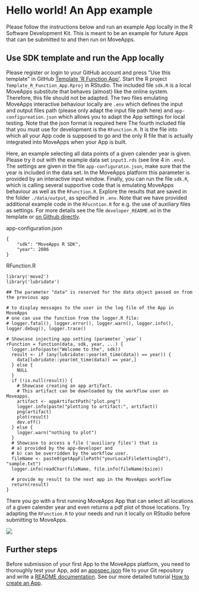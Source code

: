 # Hello world! An App example

Please follow the instructions below and run an example App locally in the R Software Development Kit. This is meant to be an example for future Apps that can be submitted to and then run on MoveApps.

## Use SDK template and run the App locally

Please register or login to your GitHub account and press "Use this template" in GitHub [Template 'R Function App'](https://github.com/movestore/Template_R_Function_App ':ignore'). Start the R project `Template_R_Function_App.Rproj` in RStudio. The included file `sdk.R` is a local MoveApps substitute that behaves (almost) like the online system. Therefore, this file should not be adapted. The two files emulating MoveApps interactive behaviour locally are `.env` which defines the input and output files path (please only adapt the input file path here) and `app-configureation.json` which allows you to adapt the App settings for local testing. Note that the json format is required here The fourth included file that you must use for development is the `RFunction.R`. It is the file into which all your App code is supposed to go and the only R file that is actually integrated into MoveApps when your App is built.

Here, an example selecting all data points of a given calender year is given. Please try it out with the example data set `input3.rds` (see line 4 in `.env`). The settings are given in the file `app-configuratin.json`, make sure that the year is included in the data set. In the MoveApps platform this parameter is provided by an interactive input window. Finally, you can run the file `sdk.R`, which is calling several supportive code that is emulating MoveApps behaviour as well as the `RFunction.R`. Explore the results that are saved in the folder `./data/output`, as specified in `.env`. Note that we have provided additional example code in the `RFucntion.R` for e.g. the use of auxiliary files as settings. For more details see the file `developer_README.md` in the template or [on Github directly](https://github.com/movestore/Template_R_Function_App/blob/master/developer_README.md).


app-configuration.json
```
{
    "sdk": "MoveApps R SDK",
    "year": 2006
}
```

RFunction.R
```
library('move2')
library('lubridate')

## The parameter "data" is reserved for the data object passed on from the previous app

# to display messages to the user in the log file of the App in MoveApps
# one can use the function from the logger.R file:
# logger.fatal(), logger.error(), logger.warn(), logger.info(), logger.debug(), logger.trace()

# Showcase injecting app setting (parameter `year`)
rFunction = function(data, sdk, year, ...) {
  logger.info(paste("Welcome to the", sdk))
  result <- if (any(lubridate::year(mt_time(data)) == year)) { 
    data[lubridate::year(mt_time(data)) == year,]
  } else {
    NULL
  }
  if (!is.null(result)) {
    # Showcase creating an app artifact. 
    # This artifact can be downloaded by the workflow user on Moveapps.
    artifact <- appArtifactPath("plot.png")
    logger.info(paste("plotting to artifact:", artifact))
    png(artifact)
    plot(result)
    dev.off()
  } else {
    logger.warn("nothing to plot")
  }
  # Showcase to access a file ('auxiliary files') that is 
  # a) provided by the app-developer and 
  # b) can be overridden by the workflow user.
  fileName <- paste0(getAppFilePath("yourLocalFileSettingId"), "sample.txt")
  logger.info(readChar(fileName, file.info(fileName)$size))

  # provide my result to the next app in the MoveApps workflow
  return(result)
}
```

There you go with a first running MoveApps App that can select all locations of a given calender year and even returns a pdf plot of those locations. Try adapting the `RFunction.R` to your needs and run it locally on RStudio before submitting to MoveApps.

![](../files/hello_world_pdf.png)


## Further steps

Before submission of your first App to the MoveApps platform, you need to thoroughly test your App, add an [appspec.json](appspec.md) file to your Git repository and write a [README documentation](README_file_description.md). See our more detailed tutorial [How to create an App](create_app.md).